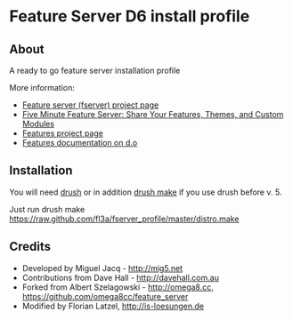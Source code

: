 # Feature Server D6 install profile

## About 

A ready to go feature server installation profile

More information:
* [Feature server (fserver) project page](http://drupal.org/project/fserver)
* [Five Minute Feature Server: Share Your Features, Themes, and Custom Modules](http://developmentseed.org/blog/2009/sep/03/5-minute-feature-server/)
* [Features project page](http://drupal.org/project/features)
* [Features documentation on d.o](http://drupal.org/node/580026)


## Installation 

You will need [drush](http://drupal.org/project/drush) 
or in addition [drush make](http://drupal.org/project/drush_make)
if you use drush before v. 5.

Just run 
    drush make https://raw.github.com/fl3a/fserver_profile/master/distro.make
    
## Credits

* Developed by Miguel Jacq - http://mig5.net
* Contributions from Dave Hall - http://davehall.com.au
* Forked from Albert Szelagowski - http://omega8.cc, https://github.com/omega8cc/feature_server
* Modified by Florian Latzel, http://is-loesungen.de
    